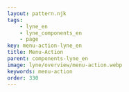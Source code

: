 ```yaml
---
layout: pattern.njk
tags: 
    - lyne_en
    - lyne_components_en
    - page
key: menu-action-lyne_en
title: Menu-Action
parent: components-lyne_en
image: lyne/overview/menu-action.webp
keywords: menu-action
order: 330
---
```

